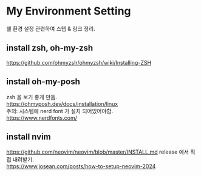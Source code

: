 # My Environment Setting

쉘 환경 설정 관련하여 스텝 & 링크 정리.

## install zsh, oh-my-zsh
https://github.com/ohmyzsh/ohmyzsh/wiki/Installing-ZSH

## install oh-my-posh
zsh 을 보기 좋게 만듬. \
https://ohmyposh.dev/docs/installation/linux \
주의: 시스템에 nerd font 가 설치 되어있어야함. \
https://www.nerdfonts.com/

## install nvim

https://github.com/neovim/neovim/blob/master/INSTALL.md release 에서 직접 내려받기.\
https://www.josean.com/posts/how-to-setup-neovim-2024

